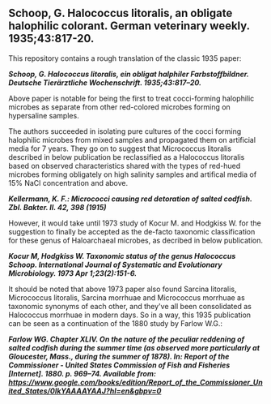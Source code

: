 ## Schoop, G. Halococcus litoralis, an obligate halophilic colorant. German veterinary weekly. 1935;43:817-20.

This repository contains a rough translation of the classic 1935 paper:

***Schoop, G. Halococcus litoralis, ein obligat halphiler Farbstoffbildner. Deutsche Tierärztliche Wochenschrift. 1935;43:817–20.***

Above paper is notable for being the first to treat cocci-forming halophilic microbes as separate from other red-colored microbes forming on hypersaline samples. 

The authors succeeded in isolating pure cultures of the cocci forming halophilic microbes from mixed samples and propagated them on artificial media for 7 years. They go on to suggest that Micrococcus litoralis described in below publication be reclassified as a Halococcus litoralis based on observed characteristics shared with the types of red-hued microbes forming obligately on high salinity samples and artifical media of 15% NaCl concentration and above. 

***Kellermann, K. F.: Micrococci causing red detoration of salted codfish. Zbl. Bakter. II. 42, 398 (1915)***

However, it would take until 1973 study of Kocur M. and Hodgkiss W. for the suggestion to finally be accepted as the de-facto taxonomic classification for these genus of Haloarchaeal microbes, as decribed in below publication.

***Kocur M, Hodgkiss W. Taxonomic status of the genus Halococcus Schoop. International Journal of Systematic and Evolutionary Microbiology. 1973 Apr 1;23(2):151-6.***

It should be noted that above 1973 paper also found Sarcina litoralis, Micrococcus litoralis, Sarcina morrhuae and Micrococcus morrhuae as taxonomic synonyms of each other, and they've all been consolidated as Halococcus morrhuae in modern days. So in a way, this 1935 publication can be seen as a continuation of the 1880 study by Farlow W.G.: 

***Farlow WG. Chapter XLIV. On the nature of the peculiar reddening of salted codfish during the summer time (as observed more particularly at Gloucester, Mass., during the summer of 1878). In: Report of the Commissioner - United States Commission of Fish and Fisheries [Internet]. 1880. p. 969–74. Available from: https://www.google.com/books/edition/Report_of_the_Commissioner_United_States/0IkYAAAAYAAJ?hl=en&gbpv=0***


